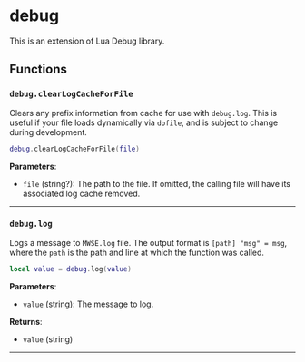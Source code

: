 # debug

This is an extension of Lua Debug library.

## Functions

### `debug.clearLogCacheForFile`

Clears any prefix information from cache for use with `debug.log`. This is useful if your file loads dynamically via `dofile`, and is subject to change during development.

```lua
debug.clearLogCacheForFile(file)
```

**Parameters**:

* `file` (string?): The path to the file. If omitted, the calling file will have its associated log cache removed.

***

### `debug.log`

Logs a message to `MWSE.log` file. The output format is `[path] "msg" = msg`, where the `path` is the path and line at which the function was called.

```lua
local value = debug.log(value)
```

**Parameters**:

* `value` (string): The message to log.

**Returns**:

* `value` (string)

***

